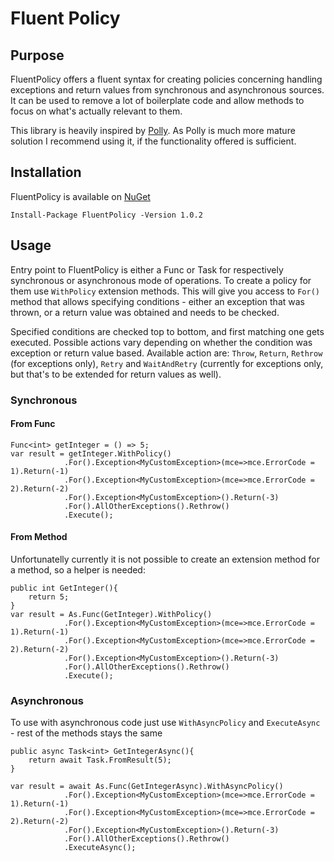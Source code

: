 Fluent Policy
=============

## Purpose
FluentPolicy offers a fluent syntax for creating policies concerning handling exceptions and return values from synchronous and asynchronous sources. It can be used to remove a lot of boilerplate code and allow methods to focus on what's actually relevant to them.

This library is heavily inspired by [Polly](https://github.com/michael-wolfenden/Polly). As Polly is much more mature solution I recommend using it, if the functionality offered is sufficient.

## Installation
FluentPolicy is available on [NuGet](https://www.nuget.org/packages/FluentPolicy/)

```
Install-Package FluentPolicy -Version 1.0.2
```

## Usage
Entry point to FluentPolicy is either a Func<T> or Task<T> for respectively synchronous or asynchronous mode of operations. To create a policy for them use `WithPolicy` extension methods. This will give you access to `For()` method that allows specifying conditions - either an exception that was thrown, or a return value was obtained and needs to be checked.

Specified conditions are checked top to bottom, and first matching one gets executed. Possible actions vary depending on whether the condition was exception or return value based. Available action are: `Throw`, `Return`, `Rethrow` (for exceptions only), `Retry` and `WaitAndRetry` (currently for exceptions only, but that's to be extended for return values as well).
### Synchronous
#### From Func
```
Func<int> getInteger = () => 5;
var result = getInteger.WithPolicy()
            .For().Exception<MyCustomException>(mce=>mce.ErrorCode = 1).Return(-1)
            .For().Exception<MyCustomException>(mce=>mce.ErrorCode = 2).Return(-2)
            .For().Exception<MyCustomException>().Return(-3)
            .For().AllOtherExceptions().Rethrow()
            .Execute();
```
#### From Method
Unfortunatelly currently it is not possible to create an extension method for a method, so a helper is needed:
```
public int GetInteger(){
    return 5;
}
var result = As.Func(GetInteger).WithPolicy()
            .For().Exception<MyCustomException>(mce=>mce.ErrorCode = 1).Return(-1)
            .For().Exception<MyCustomException>(mce=>mce.ErrorCode = 2).Return(-2)
            .For().Exception<MyCustomException>().Return(-3)
            .For().AllOtherExceptions().Rethrow()
            .Execute();
```
### Asynchronous
To use with asynchronous code just use `WithAsyncPolicy` and `ExecuteAsync` - rest of the methods stays the same
```
public async Task<int> GetIntegerAsync(){
	return await Task.FromResult(5);
}

var result = await As.Func(GetIntegerAsync).WithAsyncPolicy()
			.For().Exception<MyCustomException>(mce=>mce.ErrorCode = 1).Return(-1)
            .For().Exception<MyCustomException>(mce=>mce.ErrorCode = 2).Return(-2)
            .For().Exception<MyCustomException>().Return(-3)
            .For().AllOtherExceptions().Rethrow()
            .ExecuteAsync();
```
